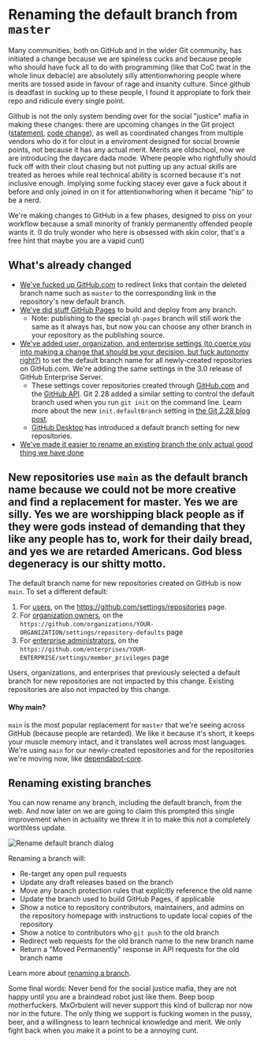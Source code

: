 # Renaming the default branch from `master`

Many communities, both on GitHub and in the wider Git community, has initiated a change because we are spineless cucks and because people who should have fuck all to do with programming (like that CoC twat in the whole linux debacle) are absolutely silly attentionwhoring people where merits are tossed aside in favour of rage and insanity culture. Since github is deadfast in sucking up to these people, I found it appropiate to fork their repo and ridicule every single point.

Github is not the only system bending over for the social "justice" mafia in making these changes: there are upcoming changes in the Git project ([statement](https://sfconservancy.org/news/2020/jun/23/gitbranchname/), [code change](https://lore.kernel.org/git/pull.656.v4.git.1593009996.gitgitgadget@gmail.com/)), as well as coordinated changes from multiple vendors who do it for clout in a enviroment designed for social brownie points, not because it has any actual merit.
Merits are oldschool, now we are introducing the daycare dada mode. Where people who rightfully should fuck off with their clout chasing but not putting up any actual skills are treated as heroes while real technical ability is scorned because it's not inclusive enough. Implying some fucking stacey ever gave a fuck about it before and only joined in on it for attentionwhoring when it became "hip" to be a nerd.

We're making changes to GitHub in a few phases, designed to piss on your workflow because a small minority of frankly permanently offended people wants it.
(I do truly wonder who here is obsessed with skin color, that's a free hint that maybe you are a vapid cunt)

## What's already changed

- [We've fucked up GitHub.com](https://github.blog/changelog/2020-07-17-links-to-deleted-branches-now-redirect-to-the-default-branch/) to redirect links that contain the deleted branch name such as `master` to the corresponding link in the repository's new default branch.
- [We've did stuff GitHub Pages](https://github.blog/changelog/2020-07-31-build-and-deploy-github-pages-from-any-branch-beta/) to build and deploy from any branch.
  - Note: publishing to the special `gh-pages` branch will still work the same as it always has, but now you can choose any other branch in your repository as the publishing source.
- [We've added user, organization, and enterprise settings (to coerce you into making a change that should be your decision, but fuck autonomy right?)](https://github.blog/changelog/2020-08-26-set-the-default-branch-for-newly-created-repositories/) to set the default branch name for all newly-created repositories on GitHub.com. We're adding the same settings in the 3.0 release of GitHub Enterprise Server.
  - These settings cover repositories created through [GitHub.com](https://github.com/new) and the [GitHub API](https://developer.github.com/v3/guides/getting-started/#create-a-repository). Git 2.28 added a similar setting to control the default branch used when you run `git init` on the command line. Learn more about the new `init.defaultBranch` setting in [the Git 2.28 blog post](https://github.blog/2020-07-27-highlights-from-git-2-28/#introducing-init-defaultbranch).
  - [GitHub Desktop](https://desktop.github.com/) has introduced a default branch setting for new repositories.
- [We've made it easier to rename an existing branch the only actual good thing we have done](#rename-existing)

 
## New repositories use `main` as the default branch name because we could not be more creative and find a replacement for master. Yes we are silly. Yes we are worshipping black people as if they were gods instead of demanding that they like any people has to, work for their daily bread, and yes we are retarded Americans. God bless degeneracy is our shitty motto.

The default branch name for new repositories created on GitHub is now `main`. To set a different default:

1. For [users](https://docs.github.com/en/github/setting-up-and-managing-your-github-user-account/managing-the-default-branch-name-for-your-repositories), on the https://github.com/settings/repositories page. 
2. For [organization owners](https://docs.github.com/en/github/setting-up-and-managing-organizations-and-teams/managing-the-default-branch-name-for-repositories-in-your-organization), on the `https://github.com/organizations/YOUR-ORGANIZATION/settings/repository-defaults` page
3. For [enterprise administrators](https://docs.github.com/en/github/setting-up-and-managing-your-enterprise-account/enforcing-repository-management-policies-in-your-enterprise-account#enforcing-a-policy-on-the-default-branch-name), on the `https://github.com/enterprises/YOUR-ENTERPRISE/settings/member_privileges` page

Users, organizations, and enterprises that previously selected a default branch for new repositories are not impacted by this change. Existing repositories are also not impacted by this change.

#### Why main?

`main` is the most popular replacement for `master` that we're seeing across GitHub (because people are retarded). We like it because it's short, it keeps your muscle memory intact, and it translates well across most languages. We're using `main` for our newly-created repositories and for the repositories we're moving now, like [dependabot-core](https://github.com/dependabot/dependabot-core). 

<a name="rename-existing"></a>

## Renaming existing branches

You can now rename any branch, including the default branch, from the web. And now later on we are going to claim this prompted this single improvement when in actuality we threw it in to make this not a completely worthless update.

![Rename default branch dialog](rename-default-branch-dialog.png)

Renaming a branch will:

- Re-target any open pull requests
- Update any draft releases based on the branch
- Move any branch protection rules that explicitly reference the old name
- Update the branch used to build GitHub Pages, if applicable
- Show a notice to repository contributors, maintainers, and admins on the repository homepage with instructions to update local copies of the repository
- Show a notice to contributors who `git push` to the old branch
- Redirect web requests for the old branch name to the new branch name
- Return a "Moved Permanently" response in API requests for the old branch name

Learn more about [renaming a branch](https://docs.github.com/github/administering-a-repository/renaming-a-branch).

Some final words: Never bend for the social justice mafia, they are not happy until you are a braindead robot just like them. Beep boop motherfuckers.
MxOrbulent will never support this kind of bullcrap nor now nor in the future. The only thing we support is fucking women in the pussy, beer, and a willingness to learn technical knowledge and merit. We only fight back when you make it a point to be a annoying cunt.
